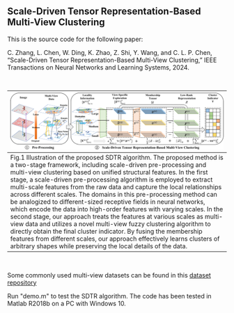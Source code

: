 ## Scale-Driven Tensor Representation-Based Multi-View Clustering

This is the source code for the following paper:

C. Zhang, L. Chen, W. Ding, K. Zhao, Z. Shi, Y. Wang, and C. L. P. Chen, “Scale-Driven Tensor Representation-Based Multi-View Clustering,” IEEE Transactions on Neural Networks and Learning Systems, 2024.

<br/>

| ![](flowchart.jpg)                                                                                                                                                                                                                                                                                                                                                                                                                                                                                                                                                                                                                                                                                                                                                                                                                                                                                                                                                 |
|:-------------------------------------------------------------------------------------------------------------------------------------------------------------------------------------------------------------------------------------------------------------------------------------------------------------------------------------------------------------------------------------------------------------------------------------------------------------------------------------------------------------------------------------------------------------------------------------------------------------------------------------------------------------------------------------------------------------------------------------------------------------------------------------------------------------------------------------------------------------------------------------------------------------------------------------------------------------------|
| Fig.1 Illustration of the proposed SDTR algorithm. The proposed method is a two-stage framework, including scale-driven pre-processing and multi-view clustering based on unified structural features. In the first stage, a scale-driven pre-processing algorithm is employed to extract multi-scale features from the raw data and capture the local relationships across different scales. The domains in this pre-processing method can be analogized to different-sized receptive fields in neural networks, which encode the data into high-order features with varying scales. In the second stage, our approach treats the features at various scales as multi-view data and utilizes a novel multi-view fuzzy clustering algorithm to directly obtain the final cluster indicator. By fusing the membership features from different scales, our approach effectively learns clusters of arbitrary shapes while preserving the local details of the data.  |

<br/>

Some commonly used multi-view datasets can be found in this [dataset repository](https://github.com/ChuanbinZhang/Multi-view-datasets.git)

Run "demo.m" to test the SDTR algorithm. The code has been tested in Matlab R2018b on a PC with Windows 10.
